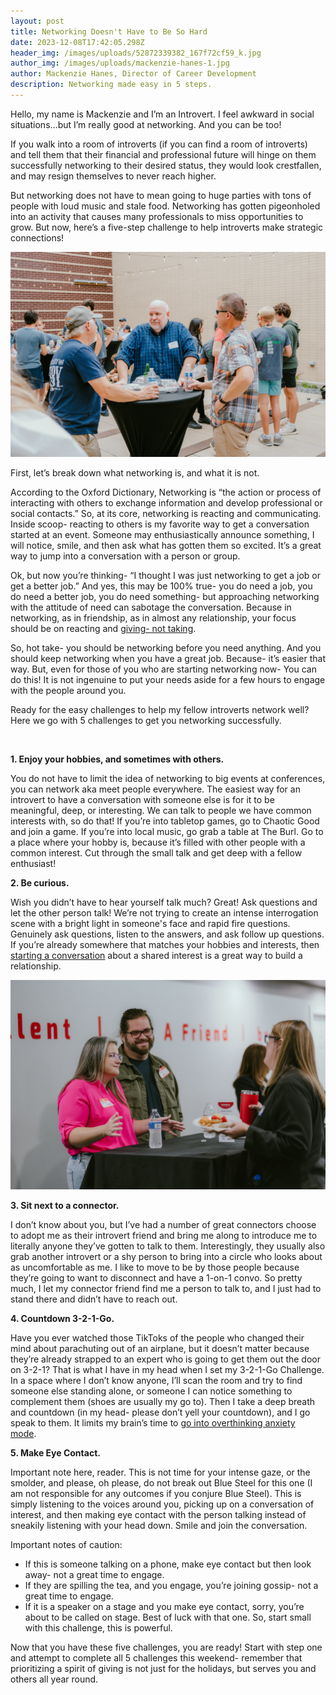 ```yaml
---
layout: post
title: Networking Doesn't Have to Be So Hard
date: 2023-12-08T17:42:05.298Z
header_img: /images/uploads/52872339382_167f72cf59_k.jpg
author_img: /images/uploads/mackenzie-hanes-1.jpg
author: Mackenzie Hanes, Director of Career Development
description: Networking made easy in 5 steps.
---
```

Hello, my name is Mackenzie and I’m an Introvert. I feel awkward in social situations…but I’m really good at networking. And you can be too!

If you walk into a room of introverts (if you can find a room of introverts) and tell them that their financial and professional future will hinge on them successfully networking to their desired status, they would look crestfallen, and may resign themselves to never reach higher. 

But networking does not have to mean going to huge parties with tons of people with loud music and stale food. Networking has gotten pigeonholed into an activity that causes many professionals to miss opportunities to grow. But now, here’s a five-step challenge to help introverts make strategic connections! 

![](/images/uploads/52995976345_11e2045f27_k.jpg)

First, let’s break down what networking is, and what it is not.

According to the Oxford Dictionary, Networking is “the action or process of interacting with others to exchange information and develop professional or social contacts.” So, at its core, networking is reacting and communicating. Inside scoop- reacting to others is my favorite way to get a conversation started at an event. Someone may enthusiastically announce something, I will notice, smile, and then ask what has gotten them so excited. It’s a great way to jump into a conversation with a person or group. 

Ok, but now you’re thinking- “I thought I was just networking to get a job or get a better job.” And yes, this may be 100% true- you do need a job, you do need a better job, you do need something- but approaching networking with the attitude of need can sabotage the conversation. Because in networking, as in friendship, as in almost any relationship, your focus should be on reacting and [giving- not taking](https://www.pivotalcoachingservices.com/post/the-give-and-take-of-conversation). 

So, hot take- you should be networking before you need anything. And you should keep networking when you have a great job. Because- it’s easier that way. But, even for those of you who are starting networking now- You can do this! It is not ingenuine to put your needs aside for a few hours to engage with the people around you.

Ready for the easy challenges to help my fellow introverts network well? Here we go with 5 challenges to get you networking successfully.

 

**1. Enjoy your hobbies, and sometimes with others.**

You do not have to limit the idea of networking to big events at conferences, you can network aka meet people everywhere. The easiest way for an introvert to have a conversation with someone else is for it to be meaningful, deep, or interesting. We can talk to people we have common interests with, so do that! If you’re into tabletop games, go to Chaotic Good and join a game. If you’re into local music, go grab a table at The Burl. Go to a place where your hobby is, because it’s filled with other people with a common interest. Cut through the small talk and get deep with a fellow enthusiast! 

**2. Be curious.**

Wish you didn’t have to hear yourself talk much? Great! Ask questions and let the other person talk! We’re not trying to create an intense interrogation scene with a bright light in someone's face and rapid fire questions. Genuinely ask questions, listen to the answers, and ask follow up questions. If you’re already somewhere that matches your hobbies and interests, then [starting a conversation](https://www.awesomeinc.org/blog/5-tips-to-have-better-conversations) about a shared interest is a great way to build a relationship. 

![](/images/uploads/53317020814_6384ba5876_k.jpg)

**3. Sit next to a connector.**

I don’t know about you, but I’ve had a number of great connectors choose to adopt me as their introvert friend and bring me along to introduce me to literally anyone they’ve gotten to talk to them. Interestingly, they usually also grab another introvert or a shy person to bring into a circle who looks about as uncomfortable as me. I like to move to be by those people because they’re going to want to disconnect and have a 1-on-1 convo. So pretty much, I let my connector friend find me a person to talk to, and I just had to stand there and didn’t have to reach out. 

**4. Countdown 3-2-1-Go.**

Have you ever watched those TikToks of the people who changed their mind about parachuting out of an airplane, but it doesn’t matter because they’re already strapped to an expert who is going to get them out the door on 3-2-1? That is what I have in my head when I set my 3-2-1-Go Challenge. In a space where I don’t know anyone, I’ll scan the room and try to find someone else standing alone, or someone I can notice something to complement them (shoes are usually my go to). Then I take a deep breath and countdown (in my head- please don’t yell your countdown), and I go speak to them. It limits my brain’s time to [go into overthinking anxiety mode](https://www.awesomeinc.org/blog/how-to-stop-letting-overthinking-ruin-your-creativity). 

**5. Make Eye Contact.**

Important note here, reader. This is not time for your intense gaze, or the smolder, and please, oh please, do not break out Blue Steel for this one (I am not responsible for any outcomes if you conjure Blue Steel). This is simply listening to the voices around you, picking up on a conversation of interest, and then making eye contact with the person talking instead of sneakily listening with your head down. Smile and join the conversation. 

Important notes of caution: 

* If this is someone talking on a phone, make eye contact but then look away- not a great time to engage. 
* If they are spilling the tea, and you engage, you’re joining gossip- not a great time to engage. 
* If it is a speaker on a stage and you make eye contact, sorry, you’re about to be called on stage. Best of luck with that one. So, start small with this challenge, this is powerful.

Now that you have these five challenges, you are ready! Start with step one and attempt to complete all 5 challenges this weekend- remember that prioritizing a spirit of giving is not just for the holidays, but serves you and others all year round.
